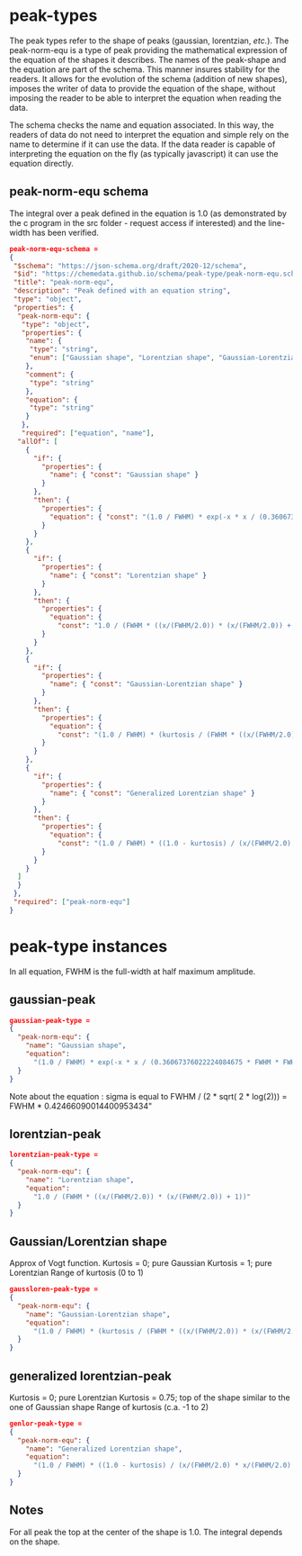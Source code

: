 # peak-types

The peak types refer to the shape of peaks (gaussian, lorentzian, *etc.*).
The peak-norm-equ is a type of peak providing the mathematical expression of the equation of the shapes it describes. The names of the peak-shape and the equation are part of the schema. This manner insures stability for the readers. It allows for the evolution of the schema (addition of new shapes), imposes the writer of data to provide the equation of the shape, without imposing the reader to be able to interpret the equation when reading the data.

The schema checks the name and equation associated. In this way, the readers of data do not need to interpret the equation and simple rely on the name to determine if it can use the data. If the data reader is capable of interpreting the equation on the fly (as typically javascript) it can use the equation directly.

## peak-norm-equ schema

The integral over a peak defined in the equation is 1.0 (as demonstrated by the c program in the src folder - request access if interested) and the line-width has been verified.

```json
peak-norm-equ-schema = 
{
 "$schema": "https://json-schema.org/draft/2020-12/schema",
 "$id": "https://chemedata.github.io/schema/peak-type/peak-norm-equ.schema.json",
 "title": "peak-norm-equ",
 "description": "Peak defined with an equation string",
 "type": "object",
 "properties": {
  "peak-norm-equ": {
   "type": "object",
   "properties": {
    "name": {
     "type": "string",
     "enum": ["Gaussian shape", "Lorentzian shape", "Gaussian-Lorentzian shape", "Generalized Lorentzian shape"]
    },
    "comment": {
     "type": "string"
    },
    "equation": {
     "type": "string"
    }
   },
   "required": ["equation", "name"],
  "allOf": [
    {
      "if": {
        "properties": {
          "name": { "const": "Gaussian shape" }
        }
      },
      "then": {
        "properties": {
          "equation": { "const": "(1.0 / FWHM) * exp(-x * x / (0.36067376022224084675 * FWHM * FWHM))"}
        }
      }
    },
    {
      "if": {
        "properties": {
          "name": { "const": "Lorentzian shape" }
        }
      },
      "then": {
        "properties": {
          "equation": {
            "const": "1.0 / (FWHM * ((x/(FWHM/2.0)) * (x/(FWHM/2.0)) + 1))"}
        }
      }
    },
    {
      "if": {
        "properties": {
          "name": { "const": "Gaussian-Lorentzian shape" }
        }
      },
      "then": {
        "properties": {
          "equation": {
            "const": "(1.0 / FWHM) * (kurtosis / (FWHM * ((x/(FWHM/2.0)) * (x/(FWHM/2.0)) + 1)) + (1.0 - kurtosis) * exp(-x * x / (0.36067376022224084675 * FWHM * FWHM)))"}
        }
      }
    },
    {
      "if": {
        "properties": {
          "name": { "const": "Generalized Lorentzian shape" }
        }
      },
      "then": {
        "properties": {
          "equation": {
            "const": "(1.0 / FWHM) * ((1.0 - kurtosis) / (x/(FWHM/2.0) * x/(FWHM/2.0) + 1)  +  kurtosis * (1.0 + 0.5 * x/(FWHM/2.0) * x/(FWHM/2.0)) / ( (x/(FWHM/2.0) * x/(FWHM/2.0) + 1) + x/(FWHM/2.0) * x/(FWHM/2.0) * x/(FWHM/2.0) * x/(FWHM/2.0)))"}
        }
      }
    }
  ]
  }
 },
 "required": ["peak-norm-equ"]
}
```


# peak-type instances

In all equation, FWHM is the full-width at half maximum amplitude.
## gaussian-peak

```json
gaussian-peak-type = 
{
  "peak-norm-equ": {
    "name": "Gaussian shape",
    "equation": 
      "(1.0 / FWHM) * exp(-x * x / (0.36067376022224084675 * FWHM * FWHM))"
  }
}
```
Note about the equation : sigma is equal to ​FWHM​ / (2 * sqrt( 2 * log(2))) = ​FWHM​ * 0.42466090014400953434"

## lorentzian-peak

```json
lorentzian-peak-type = 
{
  "peak-norm-equ": {
    "name": "Lorentzian shape",
    "equation": 
      "1.0 / (FWHM * ((x/(FWHM/2.0)) * (x/(FWHM/2.0)) + 1))"
  }
}
```
## Gaussian/Lorentzian shape

Approx of Vogt function.
Kurtosis = 0; pure Gaussian
Kurtosis = 1; pure Lorentzian
Range of kurtosis (0 to 1)


```json
gaussloren-peak-type = 
{
  "peak-norm-equ": {
    "name": "Gaussian-Lorentzian shape",
    "equation": 
      "(1.0 / FWHM) * (kurtosis / (FWHM * ((x/(FWHM/2.0)) * (x/(FWHM/2.0)) + 1)) + (1.0 - kurtosis) * exp(-x * x / (0.36067376022224084675 * FWHM * FWHM)))"
  }
}
```

## generalized lorentzian-peak

Kurtosis = 0; pure Lorentzian
Kurtosis = 0.75; top of the shape similar to the one of Gaussian shape
Range of kurtosis (c.a. -1 to 2)
```json
genlor-peak-type = 
{
  "peak-norm-equ": {
    "name": "Generalized Lorentzian shape",
    "equation": 
      "(1.0 / FWHM) * ((1.0 - kurtosis) / (x/(FWHM/2.0) * x/(FWHM/2.0) + 1)  +  kurtosis * (1.0 + 0.5 * x/(FWHM/2.0) * x/(FWHM/2.0)) / ( (x/(FWHM/2.0) * x/(FWHM/2.0) + 1) + x/(FWHM/2.0) * x/(FWHM/2.0) * x/(FWHM/2.0) * x/(FWHM/2.0)))"
  }
}
```
## Notes
For all peak the top at the center of the shape is 1.0.
The integral depends on the shape.
